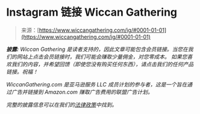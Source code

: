 <!--yml

category: 未分类

date: 2024-06-12 20:04:55

-->

# Instagram 链接 Wiccan Gathering

> 来源：[https://www.wiccangathering.com/ig/#0001-01-01](https://www.wiccangathering.com/ig/#0001-01-01)

***披露:** Wiccan Gathering 是读者支持的，因此文章可能包含会员链接。当您在我们的网站上点击会员链接时，我们可能会赚取少量佣金，对您零成本。* *如果您喜欢我们的内容，并希望回馈（即使您没有购买任何东西），请点击我们的任何产品链接。祝福！*

*WiccanGathering.com 是亚马逊服务 LLC 成员计划的参与者，这是一个旨在通过广告并链接到 Amazon.com 赚取广告费用的联盟广告计划。*

*完整的披露信息可以在我们的[法律政策](https://www.wiccangathering.com/legal/)中找到。*
